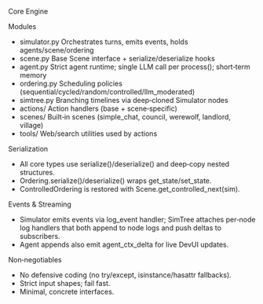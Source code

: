 Core Engine

Modules
- simulator.py   Orchestrates turns, emits events, holds agents/scene/ordering
- scene.py       Base Scene interface + serialize/deserialize hooks
- agent.py       Strict agent runtime; single LLM call per process(); short‑term memory
- ordering.py    Scheduling policies (sequential/cycled/random/controlled/llm_moderated)
- simtree.py     Branching timelines via deep‑cloned Simulator nodes
- actions/       Action handlers (base + scene‑specific)
- scenes/        Built‑in scenes (simple_chat, council, werewolf, landlord, village)
- tools/         Web/search utilities used by actions

Serialization
- All core types use serialize()/deserialize() and deep‑copy nested structures.
- Ordering.serialize()/deserialize() wraps get_state/set_state.
- ControlledOrdering is restored with Scene.get_controlled_next(sim).

Events & Streaming
- Simulator emits events via log_event handler; SimTree attaches per‑node log handlers that both append to node logs and push deltas to subscribers.
- Agent appends also emit agent_ctx_delta for live DevUI updates.

Non‑negotiables
- No defensive coding (no try/except, isinstance/hasattr fallbacks).
- Strict input shapes; fail fast.
- Minimal, concrete interfaces.

